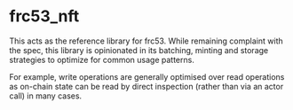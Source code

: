 # frc53_nft

This acts as the reference library for frc53. While remaining complaint with the
spec, this library is opinionated in its batching, minting and storage
strategies to optimize for common usage patterns.

For example, write operations are generally optimised over read operations as
on-chain state can be read by direct inspection (rather than via an actor call)
in many cases.
